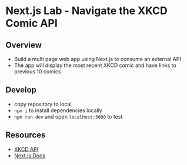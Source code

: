 # Next.js Lab - Navigate the XKCD Comic API

## Overview
- Build a multi page web app using Next.js to consume an external API
- The app will display the most recent XKCD comic and have links to previous 10 comics

## Develop
- copy repository to local
- `npm i` to install dependencies locally
- `npm run dev` and open `localhost:3000` to test

## Resources
- [XKCD API](https://xkcd.com/json.html)
- [Next.js Docs](https://nextjs.org/learn/basics/getting-started)
